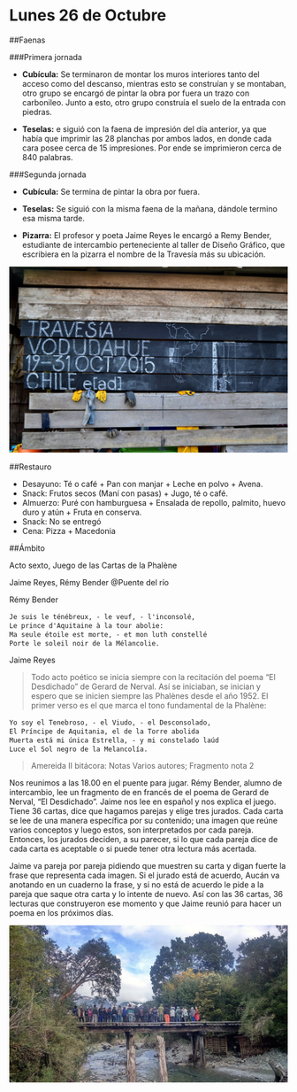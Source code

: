 # Lunes 26 de Octubre

##Faenas

###Primera jornada

- **Cubícula:** Se terminaron de montar los muros interiores tanto del acceso como del descanso, mientras esto se construían y se montaban, otro grupo se encargó de pintar la obra por fuera un trazo con carbonileo. Junto a esto, otro grupo construía el suelo de la entrada con piedras.

- **Teselas:** e siguió con la faena de impresión del día anterior, ya que había que imprimir las 28 planchas por ambos lados, en donde cada cara posee cerca de 15 impresiones. Por ende se imprimieron cerca de 840 palabras. 


###Segunda jornada

- **Cubícula:** Se termina de pintar la obra por fuera.

- **Teselas:** Se siguió con la misma faena de la mañana, dándole termino esa misma tarde.

- **Pizarra:** El profesor y poeta Jaime Reyes le encargó a Remy Bender, estudiante de intercambio perteneciente al taller de Diseño Gráfico, que escribiera en la pizarra el nombre de la Travesía más su ubicación.

![Pizarra](img/lugar/10922577_10207871326602687_2676249023592397453_o.jpg)

##Restauro

- Desayuno: Té o café + Pan con manjar + Leche en polvo + Avena.
- Snack: Frutos secos (Maní con pasas) + Jugo, té o café.
- Almuerzo: Puré con hamburguesa + Ensalada de repollo, palmito, huevo duro y atún + Fruta en conserva.
- Snack: No se entregó
- Cena: Pizza + Macedonia

##Ámbito

Acto sexto, Juego de las Cartas de la Phalène

Jaime Reyes, Rémy Bender @Puente del río

Rémy Bender

    Je suis le ténébreux, - le veuf, - l'inconsolé,
    Le prince d'Aquitaine à la tour abolie:
    Ma seule étoile est morte, - et mon luth constellé
    Porte le soleil noir de la Mélancolie.

Jaime Reyes

> Todo acto poético se inicia siempre con la recitación del poema “El Desdichado” de Gerard de Nerval. Así se iniciaban, se inician y espero que se inicien siempre las Phalènes desde el año 1952. El primer verso es el que marca el tono fundamental de la Phalène:

    Yo soy el Tenebroso, - el Viudo, - el Desconsolado,
    El Príncipe de Aquitania, el de la Torre abolida
    Muerta está mi única Estrella, - y mi constelado laúd
    Luce el Sol negro de la Melancolía.
 
> Amereida II bitácora: Notas Varios autores; Fragmento nota 2

Nos reunimos a las 18.00 en el puente para jugar. Rémy Bender, alumno de intercambio, lee un fragmento de en francés de el poema de Gerard de Nerval, “El Desdichado”. Jaime nos lee en español y nos explica el juego. Tiene 36 cartas, dice que hagamos parejas y elige tres jurados. Cada carta se lee de una manera específica por su contenido; una imagen que reúne varios conceptos y luego estos, son interpretados por cada pareja. Entonces, los jurados deciden, a su parecer, si lo que cada pareja dice de cada carta es aceptable o si puede tener otra lectura más acertada.

Jaime va pareja por pareja pidiendo que muestren su carta y digan fuerte la frase que representa cada imagen. Si el jurado está de acuerdo, Aucán va anotando en un cuaderno la frase, y si no está de acuerdo le pide a la pareja que saque otra carta y lo intente de nuevo. Así con las 36 cartas, 36 lecturas que construyeron ese momento y que Jaime reunió para hacer un poema en los próximos días.

 
![Phalène del puente, río Vodudahue](img/ambito/IMG_8781.JPG)